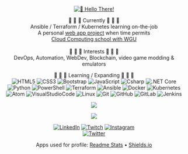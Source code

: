 <div align="center">

[![👋 Hello There!](https://cdn.discordapp.com/attachments/363603833680560139/878781125395378237/hello-there.gif?raw=true)](https://www.youtube.com/watch?v=rEq1Z0bjdwc)


🔭 🔭 🔭 Currently 🔭 🔭 🔭 <br />
Ansible / Terraform / Kubernetes learning on-the-job <br />
A personal [web app project](https://github.com/jedington/Canvas-Your-Goals) when time permits <br />
[Cloud Computing school with WGU](https://partners.wgu.edu/Pages/BSCC.aspx) <br />
<br />
:cookie: :cookie: :cookie: Interests :cookie: :cookie: :cookie: <br />
DevOps, Automation, WebDev, Blockchain, video game modding & emulators

<p>
    🌱 🌱 🌱 Learning / Expanding 🌱 🌱 🌱
    <br />
    <img alt="HTML5" src="https://img.shields.io/badge/Markup-HTML5-informational?style=flat&logo=HTML5&color=E34F26" />
    <img alt="CSS3" src="https://img.shields.io/badge/Style-CSS3-informational?style=flat&logo=CSS3&color=1572B6" />
    <img alt="Bootstrap" src="https://img.shields.io/badge/Style-Bootstrap-informational?style=flat&logo=Bootstrap&color=7952B3" />
    <img alt="JavaScript" src="https://img.shields.io/badge/Code-JavaScript-informational?style=flat&logo=JavaScript&color=F7DF1E" />
    <!-- <img alt="React.js" src="https://img.shields.io/badge/Code-React-informational?style=flat&logo=react&color=61DAFB" /> -->
    <!-- <img alt="Node.js" src="https://img.shields.io/badge/Code-Node.js-informational?style=flat&logo=Node.js&color=3D883B" /> -->
    <img alt="Csharp" src="https://img.shields.io/badge/Code-Csharp-informational?style=flat&logo=Csharp&color=482980" />
    <img alt=".NET Core" src="https://img.shields.io/badge/Code-.NET%20Core-informational?style=flat&logo=dotnet&color=2F3682" />
    <br />
    <!-- <img alt="Golang" src="https://img.shields.io/badge/Code-Golang-informational?style=flat&logo=Go" /> -->
    <img alt="Python" src="https://img.shields.io/badge/Code-Python-informational?style=flat&logo=Python&color=3776AB" />
    <img alt="PowerShell" src="https://img.shields.io/badge/Code-PowerShell-informational?style=flat&logo=PowerShell&color=44A4F2" />
    <img alt="Terraform" src="https://img.shields.io/badge/IaC-Terraform-informational?style=flat&logo=Terraform&color=6B3FA0" />
    <img alt="Ansible" src="https://img.shields.io/badge/IaC-Ansible-informational?style=flat&logo=Ansible&color=ffffff" />
    <img alt="Docker" src="https://img.shields.io/badge/Tool-Docker-informational?style=flat&logo=Docker&color=2C8EBB" />
    <img alt="Kubernetes" src="https://img.shields.io/badge/Tool-Kubernetes-informational?style=flat&logo=Kubernetes&color=00205b" />
    <br />
    <img alt="Atom" src="https://img.shields.io/badge/Tool-Atom-informational?style=flat&logo=Atom&color=90B061" />
    <img alt="VisualStudioCode" src="https://img.shields.io/badge/Tool-VS%20Code-informational?style=flat&logo=VisualStudioCode&color=0078d7" />
    <img alt="Linux" src="https://img.shields.io/badge/Tool-Linux-informational?style=flat&logo=Linux&color=F5E9A8" />
    <img alt="Git" src="https://img.shields.io/badge/Tool-Git-informational?style=flat&logo=Git&color=bd2c00" />
    <img alt="GitHub" src="https://img.shields.io/badge/Tool-GitHub-informational?style=flat&logo=GitHub&color=333" />
    <img alt="GitLab" src="https://img.shields.io/badge/Tool-GitLab-informational?style=flat&logo=GitLab&color=e24329" />
    <img alt="Jenkins" src="https://img.shields.io/badge/Tool-Jenkins-informational?style=flat&logo=Jenkins&color=FF0000" />
</p>


![](https://github-readme-stats.vercel.app/api?username=jedington&layout=compact&count_private=true&show_icons=true&hide=issues&hide_title=true&theme=react) <br />

![](https://github-readme-stats.vercel.app/api/top-langs/?username=jedington&layout=compact&langs_count=10&theme=react) <br />

[![LinkedIn][linkedin-shield]][linkedin-url]
[![Twitch][twitch-shield]][twitch-url]
[![Instagram][instagram-shield]][instagram-url] <br />
[![Twitter][twitter-shield]][twitter-url]

Apps used for profile: [Readme Stats](https://github-readme-stats.vercel.app) • [Shields.io](https://shields.io)

</div>

[linkedin-shield]: https://img.shields.io/badge/-LinkedIn-black.svg?style=for-the-badge&logo=linkedin&colorB=333
[linkedin-url]: https://www.linkedin.com/in/julian-edington
[twitter-shield]: https://img.shields.io/twitter/follow/ArcanicVoid?style=for-the-badge&logo=twitter&colorB=333
[twitter-url]: https://twitter.com/ArcanicVoid
[instagram-shield]: https://img.shields.io/badge/-Instagram-bc2a8d?style=for-the-badge&logo=instagram&logoColor=white
[instagram-url]: https://www.instagram.com/edingtonjulian
[twitch-shield]: https://img.shields.io/badge/Twitch-9146FF?style=for-the-badge&logo=twitch&logoColor=white
[twitch-url]: https://twitch.tv/arcanicvoid
[site-shield]: https://img.shields.io/website?down_color=red&down_message=offline&up_color=green&up_message=online&url=https%3A%2F%2Farcanicvoid.com
[site-url]: https://arcanicvoid.com

